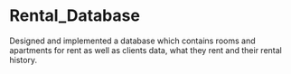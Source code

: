 # Rental_Database
Designed and implemented a database which contains rooms and apartments for rent as well as clients data, what they rent and their rental history. 
